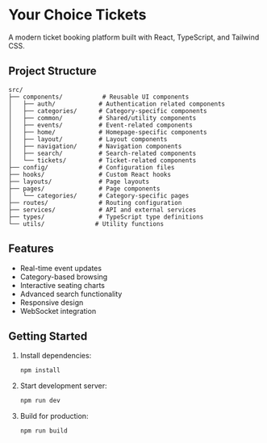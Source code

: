 # Your Choice Tickets

A modern ticket booking platform built with React, TypeScript, and Tailwind CSS.

## Project Structure

```
src/
├── components/           # Reusable UI components
│   ├── auth/            # Authentication related components
│   ├── categories/      # Category-specific components
│   ├── common/          # Shared/utility components
│   ├── events/          # Event-related components
│   ├── home/            # Homepage-specific components
│   ├── layout/          # Layout components
│   ├── navigation/      # Navigation components
│   ├── search/          # Search-related components
│   └── tickets/         # Ticket-related components
├── config/              # Configuration files
├── hooks/               # Custom React hooks
├── layouts/             # Page layouts
├── pages/               # Page components
│   └── categories/      # Category-specific pages
├── routes/              # Routing configuration
├── services/            # API and external services
├── types/               # TypeScript type definitions
└── utils/              # Utility functions
```

## Features

- Real-time event updates
- Category-based browsing
- Interactive seating charts
- Advanced search functionality
- Responsive design
- WebSocket integration

## Getting Started

1. Install dependencies:

   ```bash
   npm install
   ```

2. Start development server:

   ```bash
   npm run dev
   ```

3. Build for production:
   ```bash
   npm run build
   ```
